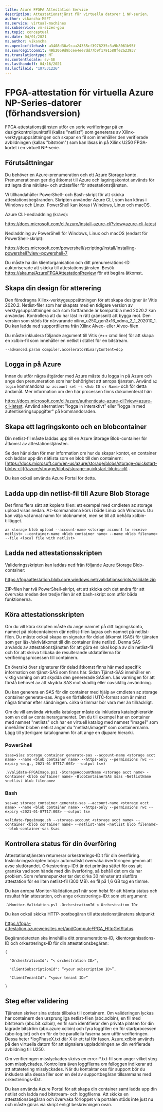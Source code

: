 ```yaml
---
title: Azure FPGFA Attestation Service
description: Attestationstjänst för virtuella datorer i NP-serien.
author: vikancha-MSFT
ms.service: virtual-machines
ms.subservice: vm-sizes-gpu
ms.topic: conceptual
ms.date: 04/01/2021
ms.author: vikancha
ms.openlocfilehash: a3408d30a9caa24355cf3976235c3a9b8061b95f
ms.sourcegitcommit: 49b2069d9bcee4ee7dd77b9f1791588fe2a23937
ms.translationtype: MT
ms.contentlocale: sv-SE
ms.lasthandoff: 04/16/2021
ms.locfileid: "107531226"
---
```

# <a name="fpga-attestation-for-azure-np-series-vms-preview"></a>FPGA-attestation för virtuella Azure NP-Series-datorer (förhandsversion)

FPGA-attestationstjänsten utför en serie verifieringar på en designkontrollpunktsfil (kallas "netlist") som genereras av Xilinx-verktygsuppsättningen och skapar en fil som innehåller den verifierade avbildningen (kallas "bitström") som kan läsas in på Xilinx U250 FPGA-kortet i en virtuell NP-serie.  

## <a name="prerequisites"></a>Förutsättningar  

Du behöver en Azure-prenumeration och ett Azure Storage konto. Prenumerationen ger dig åtkomst till Azure och lagringskontot används för att lagra dina nätliste- och utdatafiler för attestationstjänsten.  

Vi tillhandahåller PowerShell- och Bash-skript för att skicka attestationsbegäranden.   Skripten använder Azure CLI, som kan köras i Windows och Linux. PowerShell kan köras i Windows, Linux och macOS.  

Azure CLI-nedladdning (krävs):  

https://docs.microsoft.com/cli/azure/install-azure-cli?view=azure-cli-latest  

Nedladdning av PowerShell för Windows, Linux och macOS (endast för PowerShell-skript):  

https://docs.microsoft.com/powershell/scripting/install/installing-powershell?view=powershell-7  

Du måste ha din klientorganisation och ditt prenumerations-ID auktoriserade att skicka till attestationstjänsten. Besök https://aka.ms/AzureFPGAAttestationPreview för att begära åtkomst. 

## <a name="building-your-design-for-attestation"></a>Skapa din design för atterering  

Den föredragna Xilinx-verktygsuppsättningen för att skapa designer är Vitis 2020.2. Netlist-filer som har skapats med en tidigare version av verktygsuppsättningen och som fortfarande är kompatibla med 2020.2 kan användas. Kontrollera att du har läst in rätt gränssnitt att bygga mot. Den version som stöds för närvarande xilinx_u250_gen3x16_xdma_2_1_202010_1. Du kan ladda ned supportfilerna från Xilinx Alveo- eller Alveo-filen. 

Du måste inkludera följande argument till Vitis (v++ cmd line) för att skapa en xclbin-fil som innehåller en netlist i stället för en bitstream.   

```--advanced.param compiler.acceleratorBinaryContent=dcp  ```

## <a name="logging-into-azure"></a>Logga in på Azure  

Innan du utför några åtgärder med Azure måste du logga in på Azure och ange den prenumeration som har behörighet att anropa tjänsten. Använd ```az login``` kommandona ```az account set –s <Sub ID or Name>``` och för detta ändamål. Mer information om den här processen finns dokumenterat här:  

https://docs.microsoft.com/cli/azure/authenticate-azure-cli?view=azure-cli-latest. Använd alternativet "logga in interaktivt" eller "logga in med autentiseringsuppgifter" på kommandoraden.  

## <a name="creating-a-storage-account-and-blob-container"></a>Skapa ett lagringskonto och en blobcontainer  

Din netlist-fil måste laddas upp till en Azure Storage Blob-container för åtkomst av attestationstjänsten.  

Se den här sidan för mer information om hur du skapar kontot, en container och laddar upp din nätlista som en blob till den containern: [https://docs.microsoft.com/en-us/azure/storage/blobs/storage-quickstart-blobs-cli](/azure/storage/blobs/storage-quickstart-blobs-cli) .  

Du kan också använda Azure Portal för detta.  

## <a name="upload-your-netlist-file-to-azure-blob-storage"></a>Ladda upp din netlist-fil till Azure Blob Storage  

Det finns flera sätt att kopiera filen: ett exempel med cmdleten az storage upload visas nedan. Az-kommandona körs i både Linux och Windows. Du kan välja val annat namn för blobnamnet, men se till att behålla xclbin-tillägget. 

```az storage blob upload --account-name <storage account to receive netlist> --container-name <blob container name> --name <blob filename> --file <local file with netlist>  ```

## <a name="download-the-attestation-scripts"></a>Ladda ned attestationsskripten  

Valideringsskripten kan laddas ned från följande Azure Storage Blob-container:  

https://fpgaattestation.blob.core.windows.net/validationscripts/validate.zip  

ZIP-filen har två PowerShell-skript, ett att skicka och det andra för att övervaka medan den tredje filen är ett bash-skript som utför båda funktionerna.  

## <a name="running-the-attestation-scripts"></a>Köra attestationsskripten  

Om du vill köra skripten måste du ange namnet på ditt lagringskonto, namnet på blobcontainern där netlist-filen lagras och namnet på netlist-filen. Du måste också skapa en signatur för delad åtkomst (SAS) för tjänsten som ger läs-/skrivåtkomst till din container (inte netlist). Denna SAS används av attestationstjänsten för att göra en lokal kopia av din netlist-fil och för att skriva tillbaka de resulterande utdatafilerna för verifieringsprocessen till containern.  

En översikt över signaturer för delad åtkomst finns här med specifik information om tjänst-SAS som finns här. Sidan Tjänst-SAS innehåller en viktig varning om att skydda den genererade SAS:en.  Läs varningen för att förstå behovet av att skydda SAS mot skadlig eller oavsiktlig användning.  

Du kan generera en SAS för din container med hjälp av cmdleten az storage container generate-sas. Ange en förfallotid i UTC-format som är minst några timmar efter sändningen. cirka 6 timmar bör vara mer än tillräckligt.  

Om du vill använda virtuella kataloger måste du inkludera kataloghierarkin som en del av containerargumentet. Om du till exempel har en container med namnet "netlists" och har en virtuell katalog med namnet "image1" som innehåller bloben netlist anger du "netlists/image1" som containernamn. Lägg till ytterligare katalognamn för att ange en djupare hierarki. 

### <a name="powershell"></a>PowerShell   

```$sas=$(az storage container generate-sas --account-name <storage acct name> --name <blob container name> --https-only --permissions rwc --expiry <e.g., 2021-01-07T17:00Z> --output tsv)  ```

```.\Validate-FPGAImage.ps1 -StorageAccountName <storage acct name> -Container <blob container name> -BlobContainerSAS $sas -NetlistName <netlist blob filename>  ```

### <a name="bash"></a>Bash  

``` sas=az storage container generate-sas --account-name <storage acct name> --name <blob container name> --https-only --permissions rwc --expiry <2021-01-07T17:00Z> --output tsv  ```

```validate-fpgaimage.sh --storage-account <storage acct name> --container <blob container name> --netlist-name <netlist blob filename> --blob-container-sas $sas ``` 

## <a name="checking-on-the-status-of-your-submission"></a>Kontrollera status för din överföring  

Attestationstjänsten returnerar orkestrerings-ID:t för din överföring. Inskickningsskripten börjar automatiskt övervaka överföringen genom att avse slutförandet. Orkestrerings-ID:t är det primära sättet för oss att granska vad som hände med din överföring, så behåll det om du har problem. Som referenspunkter tar det cirka 30 minuter att slutföra attestation för en liten netlist-fil (300 MB). en fil på 1,6 GB tog en timme. 

Du kan anropa Monitor-Validation.ps1 när som helst för att hämta status och resultat från attestation, och ange orkestrerings-ID:t som ett argument:  

```.\Monitor-Validation.ps1 -OrchestrationId < Orchestration ID>  ```

Du kan också skicka HTTP-postbegäran till attestationstjänstens slutpunkt:  

https://fpga-attestation.azurewebsites.net/api/ComputeFPGA_HttpGetStatus  

Begärandetexten ska innehålla ditt prenumerations-ID, klientorganisations-ID och orkestrerings-ID för din attestationsbegäran:  

```
{  

  "OrchestrationId": ”< orchestration ID>”,  

  "ClientSubscriptionId": “<your subscription ID>”,  

  "ClientTenantId": “<your tenant ID>”  

}
```

## <a name="post-validation-steps"></a>Steg efter validering

Tjänsten skriver sina utdata tillbaka till containern. Om valideringen lyckas har containern den ursprungliga netlist-filen (abc.xclbin), en fil med bitstream (abc.bit.xclbin), en fil som identifierar den privata platsen för din lagrade bitström (abc.azure.xclbin) och fyra loggfiler: en för startprocessen (abc-log.txt) och en för de tre parallella faserna som utför verifieringen. Dessa heter *logPhaseX.txt där X är ett tal för fasen. Azure.xclbin används på den virtuella datorn för att signalera uppladdningen av din verifierade avbildning till U250. 

Om verifieringen misslyckades skrivs en error-*.txt-fil som anger vilket steg som misslyckades. Kontrollera även loggfilerna om felloggen indikerar att att attatetering misslyckades. När du kontaktar oss för support bör du inkludera alla dessa filer som en del av supportbegäran tillsammans med orkestrerings-ID:t.  

Du kan använda Azure Portal för att skapa din container samt ladda upp din netlist och ladda ned bitstream- och loggfilerna. Att skicka en attestationsbegäran och övervaka förloppet via portalen stöds inte just nu och måste göras via skript enligt beskrivningen ovan. 

